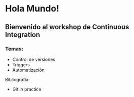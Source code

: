 # Hola Mundo!

## Bienvenido al workshop de Continuous Integration

### Temas:
  - Control de versiones
  - Triggers
  - Automatización

Bibliografía:
  - Git in practice
